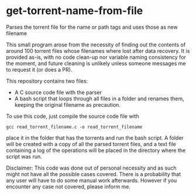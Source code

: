 # get-torrent-name-from-file
Parses the torrent file for the name or path tags and uses those as new filename

This small program arose from the necessity of finding out the contents of around 100 torrent files whose filenames where lost after data recovery. It is provided as-is, with no code clean-up nor variable naming consistency for the moment, and future cleaning is unlikely unless someone messages me to request it (or does a PR).

This repository contains two files:
 - A C source code file with the parser
 - A bash script that loops through all files in a folder and renames them, keeping the original filename as precaution.
 
To use this code, just compile the source code file with

    gcc read_torrent_filename.c -o read_torrent_filename
    
place it in the folder that has the torrents and run the bash script. A folder will be created with a copy of all the parsed torrent files, and a text file containing a log of the operations will be placed in the directory where the script was run.

Disclaimer: This code was done out of personal necessity and as such might not have all the possible cases covered. There is a probability that any user will have to do some manual work afterwards. However if you encounter any case not covered, please inform me.

